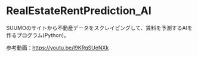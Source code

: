 # RealEstateRentPrediction_AI
SUUMOのサイトから不動産データをスクレイピングして、賃料を予測するAIを作るプログラム(Python)。

参考動画：https://youtu.be/l9KRgSUeNXk
